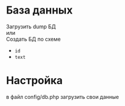 # База данных
Загрузить dump БД<br>
или<br>
Создать БД по схеме
- `id` 
- `text` 

# Настройка

в файл config/db.php загрузить свои данные
